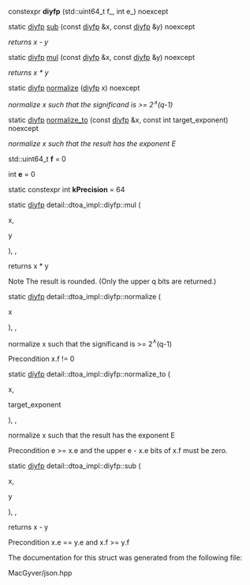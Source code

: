 <div id="structdetail_1_1dtoa__impl_1_1diyfp">

</div>

<span id="structdetail_1_1dtoa__impl_1_1diyfp"
label="structdetail_1_1dtoa__impl_1_1diyfp"></span>

<div class="DoxyCompactItemize">

<span id="structdetail_1_1dtoa__impl_1_1diyfp_a7c8377d2b931fcb3088d54c41b99c53b"
label="structdetail_1_1dtoa__impl_1_1diyfp_a7c8377d2b931fcb3088d54c41b99c53b"></span>
constexpr **diyfp** (std::uint64_t f\_, int e\_) noexcept

</div>

<div class="DoxyCompactItemize">

static [diyfp](#structdetail_1_1dtoa__impl_1_1diyfp)
[sub](#structdetail_1_1dtoa__impl_1_1diyfp_a75142bace0b78b1e1433b1d35a7ff252)
(const [diyfp](#structdetail_1_1dtoa__impl_1_1diyfp) &x, const
[diyfp](#structdetail_1_1dtoa__impl_1_1diyfp) &y) noexcept

<div class="DoxyCompactList">

*returns x - y*

</div>

static [diyfp](#structdetail_1_1dtoa__impl_1_1diyfp)
[mul](#structdetail_1_1dtoa__impl_1_1diyfp_a046c61f2c13411677eedfb5b9b7a8226)
(const [diyfp](#structdetail_1_1dtoa__impl_1_1diyfp) &x, const
[diyfp](#structdetail_1_1dtoa__impl_1_1diyfp) &y) noexcept

<div class="DoxyCompactList">

*returns x $\ast$ y*

</div>

static [diyfp](#structdetail_1_1dtoa__impl_1_1diyfp)
[normalize](#structdetail_1_1dtoa__impl_1_1diyfp_a5bad735c2cb50b194938a8a89b82f6ed)
([diyfp](#structdetail_1_1dtoa__impl_1_1diyfp) x) noexcept

<div class="DoxyCompactList">

*normalize x such that the significand is $>$= 2$^\wedge$(q-1)*

</div>

static [diyfp](#structdetail_1_1dtoa__impl_1_1diyfp)
[normalize_to](#structdetail_1_1dtoa__impl_1_1diyfp_a5a9ce83c6c1663c9aaac7ffd9009b971)
(const [diyfp](#structdetail_1_1dtoa__impl_1_1diyfp) &x, const int
target_exponent) noexcept

<div class="DoxyCompactList">

*normalize x such that the result has the exponent E*

</div>

</div>

<div class="DoxyCompactItemize">

<span id="structdetail_1_1dtoa__impl_1_1diyfp_ae1518119517cb69d79aa64ffb93c8375"
label="structdetail_1_1dtoa__impl_1_1diyfp_ae1518119517cb69d79aa64ffb93c8375"></span>
std::uint64_t **f** = 0

<span id="structdetail_1_1dtoa__impl_1_1diyfp_ae2b59fab8dee9ef0192eb6b568fa7314"
label="structdetail_1_1dtoa__impl_1_1diyfp_ae2b59fab8dee9ef0192eb6b568fa7314"></span>
int **e** = 0

</div>

<div class="DoxyCompactItemize">

<span id="structdetail_1_1dtoa__impl_1_1diyfp_a80cf8cc846a7bf96362d3b11886994e3"
label="structdetail_1_1dtoa__impl_1_1diyfp_a80cf8cc846a7bf96362d3b11886994e3"></span>
static constexpr int **kPrecision** = 64

</div>

<span id="structdetail_1_1dtoa__impl_1_1diyfp_a046c61f2c13411677eedfb5b9b7a8226"
label="structdetail_1_1dtoa__impl_1_1diyfp_a046c61f2c13411677eedfb5b9b7a8226"></span>

static [diyfp](#structdetail_1_1dtoa__impl_1_1diyfp)
detail::dtoa_impl::diyfp::mul (

<div class="DoxyParamCaption">

x,

y

</div>

), ,

returns x $\ast$ y

<div class="DoxyNote">

Note The result is rounded. (Only the upper q bits are returned.)

</div>

<span id="structdetail_1_1dtoa__impl_1_1diyfp_a5bad735c2cb50b194938a8a89b82f6ed"
label="structdetail_1_1dtoa__impl_1_1diyfp_a5bad735c2cb50b194938a8a89b82f6ed"></span>

static [diyfp](#structdetail_1_1dtoa__impl_1_1diyfp)
detail::dtoa_impl::diyfp::normalize (

<div class="DoxyParamCaption">

x

</div>

), ,

normalize x such that the significand is $>$= 2$^\wedge$(q-1)

<div class="DoxyPrecond">

Precondition x.f != 0

</div>

<span id="structdetail_1_1dtoa__impl_1_1diyfp_a5a9ce83c6c1663c9aaac7ffd9009b971"
label="structdetail_1_1dtoa__impl_1_1diyfp_a5a9ce83c6c1663c9aaac7ffd9009b971"></span>

static [diyfp](#structdetail_1_1dtoa__impl_1_1diyfp)
detail::dtoa_impl::diyfp::normalize_to (

<div class="DoxyParamCaption">

x,

target_exponent

</div>

), ,

normalize x such that the result has the exponent E

<div class="DoxyPrecond">

Precondition e $>$= x.e and the upper e - x.e bits of x.f must be zero.

</div>

<span id="structdetail_1_1dtoa__impl_1_1diyfp_a75142bace0b78b1e1433b1d35a7ff252"
label="structdetail_1_1dtoa__impl_1_1diyfp_a75142bace0b78b1e1433b1d35a7ff252"></span>

static [diyfp](#structdetail_1_1dtoa__impl_1_1diyfp)
detail::dtoa_impl::diyfp::sub (

<div class="DoxyParamCaption">

x,

y

</div>

), ,

returns x - y

<div class="DoxyPrecond">

Precondition x.e == y.e and x.f $>$= y.f

</div>

The documentation for this struct was generated from the following file:

<div class="DoxyCompactItemize">

MacGyver/json.hpp

</div>
